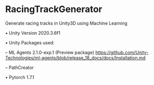 # RacingTrackGenerator
Generate racing tracks in Unity3D using Machine Learning

• Unity Version 2020.3.6f1

• Unity Packages used: 

– ML Agents 2.1.0-exp.1 (Preview package) https://github.com/Unity-Technologies/ml-agents/blob/release_18_docs/docs/Installation.md 

– PathCreator

• Pytorch 1.7.1
